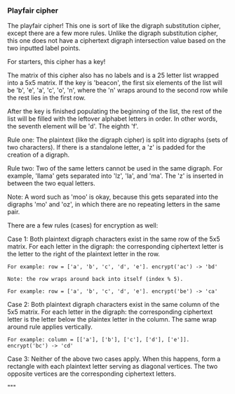 ### Playfair cipher

The playfair cipher! This one is sort of like the digraph substitution cipher, except
there are a few more rules. Unlike the digraph substitution cipher, this one does not
have a ciphertext digraph intersection value based on the two inputted label points.

For starters, this cipher has a key!

The matrix of this cipher also has no labels and is a 25 letter list 
wrapped into a 5x5 matrix. If the key is 'beacon', the first six 
elements of the list will be 'b', 'e', 'a', 'c', 'o', 'n', where the
'n' wraps around to the second row while the rest lies in the first row.

After the key is finished populating the beginning of the list, the rest
of the list will be filled with the leftover alphabet letters in order.
In other words, the seventh element will be 'd'. The eighth 'f'.

Rule one: The plaintext (like the digraph cipher) is split into digraphs
(sets of two characters). If there is a standalone letter, a 'z' is padded
for the creation of a digraph.

Rule two: Two of the same letters cannot be used in the same digraph.
For example, 'llama' gets separated into 'lz', 'la', and 'ma'. The
'z' is inserted in between the two equal letters.

Note: A word such as 'moo' is okay, because this gets separated into the
digraphs 'mo' and 'oz', in which there are no repeating letters in the same
pair.

There are a few rules (cases) for encryption as well:

Case 1: Both plaintext digraph characters exist in the same row of the 5x5 matrix.
    For each letter in the digraph: the corresponding ciphertext letter is the
    letter to the right of the plaintext letter in the row. 

    For example: row = ['a', 'b', 'c', 'd', 'e']. encrypt('ac') -> 'bd'

    Note: the row wraps around back into itself (index % 5).

    For example: row = ['a', 'b', 'c', 'd', 'e']. encrypt('be') -> 'ca'

Case 2: Both plaintext digraph characters exist in the same column of the 5x5 matrix.
    For each letter in the digraph: the corresponding ciphertext letter is the letter
    below the plaintex letter in the column. The same wrap around rule applies vertically.

    For example: column = [['a'], ['b'], ['c'], ['d'], ['e']]. encrypt('bc') -> 'cd'

Case 3: Neither of the above two cases apply. When this happens, form a rectangle with
    each plaintext letter serving as diagonal vertices. The two opposite vertices are the
    corresponding ciphertext letters.

"""

